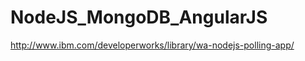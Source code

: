 NodeJS_MongoDB_AngularJS
========================
http://www.ibm.com/developerworks/library/wa-nodejs-polling-app/